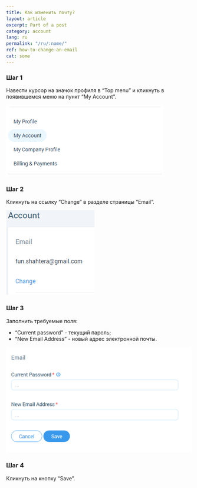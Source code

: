 ```yaml
---
title: Как изменить почту?
layout: article
excerpt: Part of a post
category: account
lang: ru
permalink: "/ru/:name/"
ref: how-to-change-an-email
cat: some
---
```


### **Шаг 1**

Навести курсор на значок профиля в “Top menu” и кликнуть в появившемся меню на пункт “My Account”.

![How_to_change_an_email1](/assets/images/how_to_change_an_email1.png)

### **Шаг 2**

Кликнуть на ссылку “Change” в разделе страницы “Email”.

![How_to_change_an_email3](/assets/images/how_to_change_an_email3.png)

### **Шаг 3**

Заполнить требуемые поля:
- “Current password” - текущий пароль;
- “New Email Address” - новый адрес электронной почты.

![How_to_change_an_email2](/assets/images/how_to_change_an_email2.png)

### **Шаг 4**

Кликнуть на кнопку “Save”.

